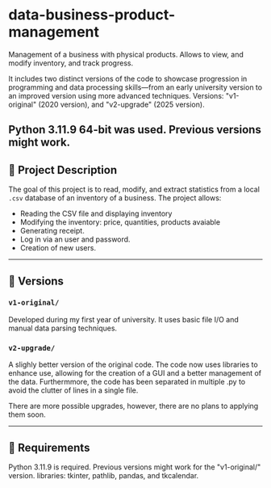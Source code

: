 # data-business-product-management
Management of a business with physical products. Allows to view, and modify inventory, and track progress.

It includes two distinct versions of the code to showcase progression in programming and data processing skills—from an early university version to an improved version using more advanced techniques. Versions: "v1-original" (2020 version), and "v2-upgrade" (2025 version).

Python 3.11.9 64-bit was used. Previous versions might work.
---
## 🔹 Project Description

The goal of this project is to read, modify, and extract statistics from a local `.csv` database of an inventory of a business. The project allows:

- Reading the CSV file and displaying inventory
- Modifying the inventory: price, quantities, products avaiable
- Generating receipt.
- Log in via an user and password.
- Creation of new users.

---

## 🔸 Versions

### `v1-original/`
Developed during my first year of university. It uses basic file I/O and manual data parsing techniques.

### `v2-upgrade/`
A slighly better version of the original code.
The code now uses libraries to enhance use, allowing for the creation of a GUI and a better management of the data.
Furthermmore, the code has been separated in multiple .py to avoid the clutter of lines in a single file.

There are more possible upgrades, however, there are no plans to applying them soon.

---

## 📝 Requirements

Python 3.11.9 is required. Previous versions might work for the "v1-original/" version.
libraries: tkinter, pathlib, pandas, and tkcalendar.
